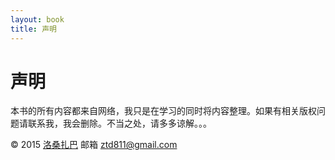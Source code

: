 ```yaml
---
layout: book
title: 声明
---
```


# 声明

本书的所有内容都来自网络，我只是在学习的同时将内容整理。如果有相关版权问题请联系我，我会删除。不当之处，请多多谅解。。。

 © 2015 [洛桑扎巴](http://site.11ten.net/)
 邮箱 [](mailto:ztd811@gmail.com)[ztd811@gmail.com](mailto:ztd811@gmail.com)
